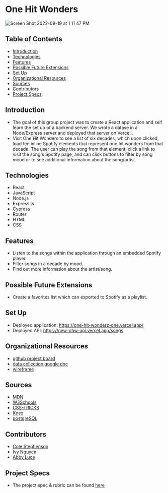 # One Hit Wonders

![Screen Shot 2022-09-19 at 1 11 47 PM](https://user-images.githubusercontent.com/100726140/191096910-fa024654-646b-4e0b-b8ba-26e237f3c654.png)

## Table of Contents
  - [Introduction](#introduction)
  - [Technologies](#technologies)
  - [Features](#features)
  - [Possible Future Extensions](#possible-future-extensions)
  - [Set Up](#set-up)
  - [Organizational Resources](#organizational-resources)
  - [Sources](#sources)
  - [Contributors](#contributors)
  - [Project Specs](#project-specs)

## Introduction
  - The goal of this group project was to create a React application and self learn the set up of a backend server. We wrote a datase in a  Node/Express server and deployed that server on Vercel.. 
  - Visit One Hit Wonders to see a list of six decades, which upon clicked, load ten inline Spotify elements that represent one hit wonders from that decade. The user can play the song from that element, click a link to visit the song's Spotify page, and can click buttons to filter by song mood or to see additional information about the song/artist.

## Technologies
  - React
  - JavaScript
  - Node.js
  - Express.js
  - Cypress
  - Router
  - HTML
  - CSS

## Features
- Listen to the songs within the application through an embedded Spotify player.
- Filter songs in a decade by mood.
- Find out more information about the artist/song.

## Possible Future Extensions
- Create a favorites list which can exported to Spotify as a playlist.

## Set Up
- Deployed application: https://one-hit-wonderz-one.vercel.app/
- Deployed API: https://new-ohw-api.vercel.app/songs

## Organizational Resources
- [github project board](https://github.com/users/colestephenson1/projects/1)
- [data collection google doc](https://docs.google.com/document/d/1MzZpRZ_WjslrsORh_CPJMzDTMtxBnPnhwczY1wrO8eg/edit)
- [wireframe](https://excalidraw.com/#room=ba9309875b79741e6450,P3Q_rXMLL8eVYMjxKoQrTQ)

## Sources
  - [MDN](http://developer.mozilla.org/en-US/)
  - [W3Schools](https://www.w3schools.com/)
  - [CSS-TRICKS](https://css-tricks.com/)
  - [Knex](https://knexjs.org/guide/)
  - [postgreSQL](https://www.postgresql.org/docs/current/)

## Contributors
  - [Cole Stephenson](https://github.com/colestephenson1)
  - [Ivy Nguyen](https://github.com/INguyen22)
  - [Abby Luce](https://github.com/abbyluce)

## Project Specs
  - The project spec & rubric can be found [here](https://frontend.turing.edu/projects/module-3/stretch.html)
